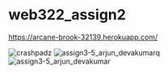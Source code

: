 # web322_assign2
https://arcane-brook-32139.herokuapp.com/

![crashpadz](https://user-images.githubusercontent.com/35538765/167544608-6de18638-d098-4228-b855-becb366e0abb.jpg)
![assign3-5_arjun_devakumarq](https://user-images.githubusercontent.com/35538765/167544795-542d602a-9406-4037-bbf9-bd11d943d4cc.jpg)
![assign3-5_arjun_devakumar](https://user-images.githubusercontent.com/35538765/167544802-e6d75f89-fdbb-4ad2-8b63-8f98cf63eb3e.jpg)
